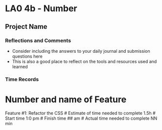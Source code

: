 # LA0 4b - Number
## Project Name

### Reflections and Comments
* Consider including the answers to your daily journal and submission questions here
* This is also a good place to reflect on the tools and resources used and learned
### Time Records
# Number and name of Feature
Feature #1: Refactor the CSS
	# Estimate of time needed to complete
	1.5h
	# Start time
	1:0 pm
	# Finish time
	## am
	# Actual time needed to complete
	NN min